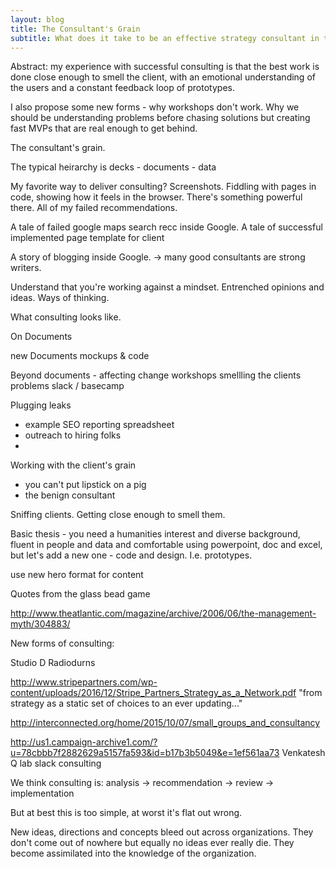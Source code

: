 ```yaml
---
layout: blog
title: The Consultant's Grain
subtitle: What does it take to be an effective strategy consultant in the digital world?
---
```


Abstract: my experience with successful consulting is that the best work is done close enough to smell the client, with an emotional understanding of the users and a constant feedback loop of prototypes.

I also propose some new forms - why workshops don't work. Why we should be understanding problems before chasing solutions but creating fast MVPs that are real enough to get behind.

The consultant's grain.

The typical heirarchy is decks - documents - data

My favorite way to deliver consulting? Screenshots. Fiddling with pages in code, showing how it feels in the browser. There's something powerful there. All of my failed recommendations.

A tale of failed google maps search recc inside Google.
A tale of successful implemented page template for client

A story of blogging inside Google. -> many good consultants are strong writers.

Understand that you're working against a mindset. Entrenched opinions and ideas. Ways of thinking.

What consulting looks like.

On Documents

new Documents
mockups & code

Beyond documents - affecting change
workshops
smellling the clients problems
slack / basecamp

Plugging leaks
 - example SEO reporting spreadsheet
 - outreach to hiring folks
 - 

Working with the client's grain
- you can't put lipstick on a pig
- the benign consultant

Sniffing clients. Getting close enough to smell them.

Basic thesis - you need a humanities interest and diverse background, fluent in people and data and comfortable using powerpoint, doc and excel, but let's add a new one - code and design. I.e. prototypes.

use new hero format for content

Quotes from the glass bead game

http://www.theatlantic.com/magazine/archive/2006/06/the-management-myth/304883/

New forms of consulting:

Studio D Radiodurns

http://www.stripepartners.com/wp-content/uploads/2016/12/Stripe_Partners_Strategy_as_a_Network.pdf
"from strategy as a static set of choices to an ever updating..."

http://interconnected.org/home/2015/10/07/small_groups_and_consultancy

http://us1.campaign-archive1.com/?u=78cbbb7f2882629a5157fa593&id=b17b3b5049&e=1ef561aa73
Venkatesh Q lab slack consulting

We think consulting is:
analysis -> recommendation -> review -> implementation

But at best this is too simple, at worst it's flat out wrong.

New ideas, directions and concepts bleed out across organizations. They don't come out of nowhere but equally no ideas ever really die. They become assimilated into the knowledge of the organization.

